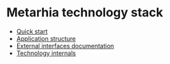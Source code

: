 # Metarhia technology stack

- [Quick start](START.md)
- [Application structure](APPLICATION.md)
- [External interfaces documentation](DOCS.md)
- [Technology internals](INTERNALS.md)
